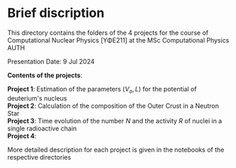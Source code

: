 # **Brief discription**

This directory contains the folders of the 4 projects for the course of Computational Nuclear Physics [ΥΦΕ211]
at the MSc Computational Physics AUTH

Presentation Date: 9 Jul 2024

**Contents of the projects**:

**Project 1**: Estimation of the parameters ($V_o,L$) for the potential of deuterium's nucleus<br>
**Project 2**: Calculation of the composition of the Outer Crust in a Neutron Star<br>
**Project 3**: Time evolution of the number $N$ and the activity $R$ of nuclei in a single radioactive chain<br>
**Project 4**: 

More detailed description for each project is given in the notebooks of the respective directories
